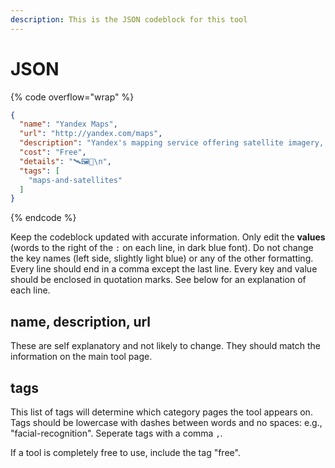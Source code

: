 ```yaml
---
description: This is the JSON codeblock for this tool
---
```


# JSON

{% code overflow="wrap" %}
```json
{
  "name": "Yandex Maps",
  "url": "http://yandex.com/maps",
  "description": "Yandex's mapping service offering satellite imagery, street maps, and streetview (“Panorama”). It also crowdsources a lot of 'streetview' imagery through the \"mirror\" function, from both vehicles and pedestrians.",
  "cost": "Free",
  "details": "🛰️🖼️📍\n",
  "tags": [
    "maps-and-satellites"
  ]
}
```
{% endcode %}

Keep the codeblock updated with accurate information. Only edit the **values** (words to the right of the `:` on each line, in dark blue font). Do not change the key names (left side, slightly light blue) or any of the other formatting. Every line should end in a comma except the last line. Every key and value should be enclosed in quotation marks. See below for an explanation of each line.&#x20;

## name, description, url

These are self explanatory and not likely to change. They should match the information on the main tool page.

## tags

This list of tags will determine which category pages the tool appears on. Tags should be lowercase with dashes between words and no spaces: e.g., "facial-recognition". Seperate tags with a comma `,`.

If a tool is completely free to use, include the tag "free".

